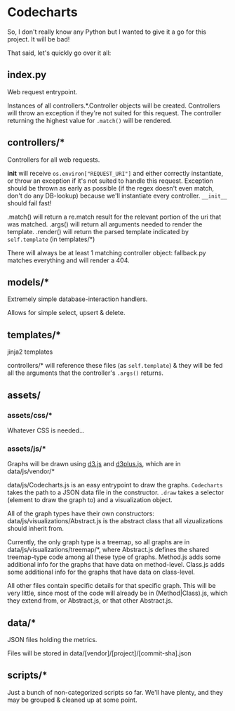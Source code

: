 # Codecharts

So, I don't really know any Python but I wanted to give it a go for this project. It will be bad!

That said, let's quickly go over it all:

## index.py

Web request entrypoint.

Instances of all controllers.*.Controller objects will be created.
Controllers will throw an exception if they're not suited for this request.
The controller returning the highest value for `.match()` will be rendered.

## controllers/*

Controllers for all web requests.

__init__ will receive `os.environ["REQUEST_URI"]` and either correctly instantiate, or throw an exception if it's not
suited to handle this request. Exception should be thrown as early as possible (if the regex doesn't even match, don't
do any DB-lookup) because we'll instantiate every controller. `__init__` should fail fast!

.match() will return a re.match result for the relevant portion of the uri that was matched.
.args() will return all arguments needed to render the template.
.render() will return the parsed template indicated by `self.template` (in templates/*)

There will always be at least 1 matching controller object: fallback.py matches everything and will render a 404.

## models/*

Extremely simple database-interaction handlers.

Allows for simple select, upsert & delete.

## templates/*

jinja2 templates

controllers/* will reference these files (as `self.template`) & they will be fed all the arguments that the controller's
`.args()` returns.

## assets/

### assets/css/*

Whatever CSS is needed...

### assets/js/*

Graphs will be drawn using [d3.js](http://d3js.org/) and [d3plus.js](http://d3plus.org/), which are in data/js/vendor/*

data/js/Codecharts.js is an easy entrypoint to draw the graphs.
`Codecharts` takes the path to a JSON data file in the constructor.
`.draw` takes a selector (element to draw the graph to) and a visualization object.

All of the graph types have their own constructors:
data/js/visualizations/Abstract.js is the abstract class that all vizualizations should inherit from.

Currently, the only graph type is a treemap, so all graphs are in data/js/visualizations/treemap/*, where
Abstract.js defines the shared treemap-type code among all these type of graphs.
Method.js adds some additional info for the graphs that have data on method-level.
Class.js adds some additional info for the graphs that have data on class-level.

All other files contain specific details for that specific graph. This will be very little, since most of the code will
already be in (Method|Class).js, which they extend from, or Abstract.js, or that other Abstract.js.

## data/*

JSON files holding the metrics.

Files will be stored in data/[vendor]/[project]/[commit-sha].json

## scripts/*

Just a bunch of non-categorized scripts so far. We'll have plenty, and they may be grouped & cleaned up at some point.
